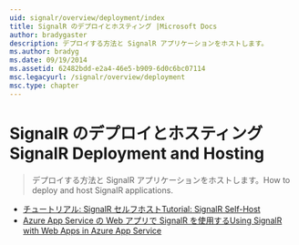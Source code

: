 ```yaml
---
uid: signalr/overview/deployment/index
title: SignalR のデプロイとホスティング |Microsoft Docs
author: bradygaster
description: デプロイする方法と SignalR アプリケーションをホストします。
ms.author: bradyg
ms.date: 09/19/2014
ms.assetid: 62482bdd-e2a4-46e5-b909-6d0c6bc07114
msc.legacyurl: /signalr/overview/deployment
msc.type: chapter
---
```

<a name="signalr-deployment-and-hosting"></a><span data-ttu-id="f1c7a-103">SignalR のデプロイとホスティング</span><span class="sxs-lookup"><span data-stu-id="f1c7a-103">SignalR Deployment and Hosting</span></span>
====================
> <span data-ttu-id="f1c7a-104">デプロイする方法と SignalR アプリケーションをホストします。</span><span class="sxs-lookup"><span data-stu-id="f1c7a-104">How to deploy and host SignalR applications.</span></span>


- [<span data-ttu-id="f1c7a-105">チュートリアル: SignalR セルフホスト</span><span class="sxs-lookup"><span data-stu-id="f1c7a-105">Tutorial: SignalR Self-Host</span></span>](tutorial-signalr-self-host.md)
- [<span data-ttu-id="f1c7a-106">Azure App Service の Web アプリで SignalR を使用する</span><span class="sxs-lookup"><span data-stu-id="f1c7a-106">Using SignalR with Web Apps in Azure App Service</span></span>](using-signalr-with-azure-web-sites.md)
